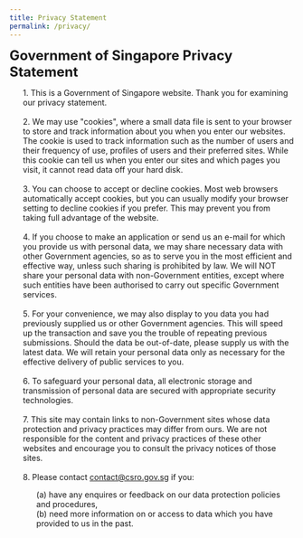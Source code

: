 ```yaml
---
title: Privacy Statement
permalink: /privacy/
---
```

<b><font size="5">Government of Singapore Privacy Statement</font></b>
<br><ol>1. This is a Government of Singapore website. Thank you for examining our privacy statement.
<br><br>2. We may use "cookies", where a small data file is sent to your browser to store and track information about you when you enter our websites. The cookie is used to track information such as the number of users and their frequency of use, profiles of users and their preferred sites. While this cookie can tell us when you enter our sites and which pages you visit, it cannot read data off your hard disk.
<br><br>3. You can choose to accept or decline cookies. Most web browsers automatically accept cookies, but you can usually modify your browser setting to decline cookies if you prefer. This may prevent you from taking full advantage of the website.
<br><br>4. If you choose to make an application or send us an e-mail for which you provide us with personal data, we may share necessary data with other Government agencies, so as to serve you in the most efficient and effective way, unless such sharing is prohibited by law. We will NOT share your personal data with non-Government entities, except where such entities have been authorised to carry out specific Government services.
<br><br>5. For your convenience, we may also display to you data you had previously supplied us or other Government agencies. This will speed up the transaction and save you the trouble of repeating previous submissions. Should the data be out-of-date, please supply us with the latest data. We will retain your personal data only as necessary for the effective delivery of public services to you.
<br><br>6. To safeguard your personal data, all electronic storage and transmission of personal data are secured with appropriate security technologies.
<br><br>7. This site may contain links to non-Government sites whose data protection and privacy practices may differ from ours. We are not responsible for the content and privacy practices of these other websites and encourage you to consult the privacy notices of those sites.
<br><br>8. Please contact contact@csro.gov.sg if you: 
<ol>(a) have any enquires or feedback on our data protection policies and procedures, 
<br>(b) need more information on or access to data which you have provided to us in the past.</ol></ol>

